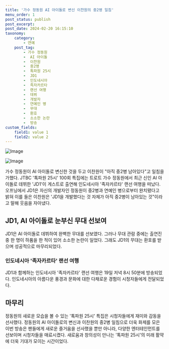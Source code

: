 ```yaml
---
title: '가수 정동원 AI 아이돌로 변신 이찬원의 중2병 일침'
menu_order: 1
post_status: publish
post_excerpt: 
post_date: 2024-02-20 16:15:10
taxonomy:
    category:
        - 연예
    post_tag:
        - 가수 정동원
        -  AI 아이돌
        -  이찬원
        -  중2병
        -  톡파원 25시
        -  JD1
        -  인도네시아
        -  족자카르타
        -  랜선 여행
        -  데뷔
        -  개발자
        -  연예인 병
        -  무대
        -  환호
        -  소소한 논란
        -  방송
custom_fields:
    field1: value 1
    field2: value 2
---
```


![Image](https://mimgnews.pstatic.net/image/415/2024/02/19/0000025546_001_20240219135703815.jpg?type=w540)

![Image](https://ssl.pstatic.net/mimgnews/image/415/2024/02/19/0000025546_002_20240219135703860.png?type=w540)

가수 정동원이 AI 아이돌로 변신한 것을 두고 이찬원이 "아직 중2병 남아있다"고 일침을 가했다. JTBC '톡파원 25시' 100회 특집에는 트로트 가수 정동원에서 최근 신인 AI 아이돌로 데뷔한 'JD1'이 게스트로 출연해 인도네시아 '족자카르타' 랜선 여행을 떠났다. 오프닝에서 JD1은 자신의 개발자인 정동원이 중2병과 연예인 병으로부터 완치됐다고 밝혀 이를 들은 이찬원은 'JD1을 개발했다는 것 자체가 아직 중2병이 남아있는 것"이라고 말해 웃음을 자아냈다.
## JD1, AI 아이돌로 눈부신 무대 선보여
JD1은 AI 아이돌로 데뷔하여 완벽한 무대를 선보였다. 그러나 무대 관람 중에는 출연진 중 한 명이 하품을 한 적이 있어 소소한 논란이 일었다. 그래도 JD1의 무대는 환호를 받으며 성공적으로 마무리되었다.
### 인도네시아 '족자카르타' 랜선 여행
JD1과 함께하는 인도네시아 '족자카르타' 랜선 여행은 19일 저녁 8시 50분에 방송되었다. 인도네시아의 아름다운 풍경과 문화에 대한 다채로운 경험이 시청자들에게 전달되었다.
## 마무리
정동원의 새로운 모습을 볼 수 있는 '톡파원 25시' 특집은 시청자들에게 재미와 감동을 선사했다. 정동원의 AI 아이돌로의 변신과 이찬원의 중2병 일침으로 더욱 화제를 모은 이번 방송은 팬들에게 새로운 즐거움을 선사했을 뿐만 아니라, 다양한 엔터테인먼트를 선보이며 시청자들을 매료시켰다. 새로움과 창의성이 만나는 '톡파원 25시'의 미래 활약에 더욱 기대가 모이는 시간이었다.
